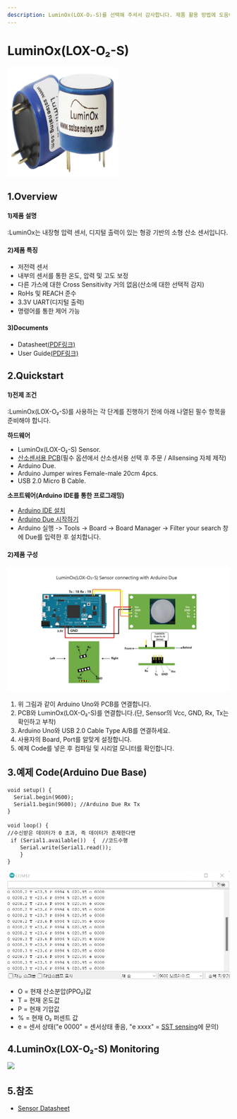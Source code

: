 ```yaml
---
description: LuminOx(LOX-O₂-S)를 선택해 주셔서 감사합니다. 제품 활용 방법에 도움이 되는 모든 문서를 제공하였습니다.
---
```


# LuminOx(LOX-O₂-S)

![LuminOx(LOX-O₂-S)](../../.gitbook/assets/lox-o2-s250x250.png)

## 1.Overview

#### 1)제품 설명

:LuminOx는 내장형 압력 센서, 디지털 출력이 있는 형광 기반의 소형 산소 센서입니다.

#### 2)제품 특징

* 저전력 센서
* 내부의 센서를 통한 온도, 압력 및 고도 보정
* 다른 가스에 대한 Cross Sensitivity 거의 없음(산소에 대한 선택적 감지)
* RoHs 및 REACH 준수
* 3.3V UART(디지털 출력)
* 명령어를 통한 제어 가능

#### 3)Documents

* Datasheet[(PDF링크)](https://sstsensing.com/wp-content/uploads/2018/01/DS0144rev2\_LOX-02-S.pdf)
* User Guide[(PDF링크)](https://14core.com/wp-content/uploads/2017/10/LuminOx-UserGuide\_rev1.pdf)

## 2.Quickstart

#### 1)전제 조건

:LuminOx(LOX-O₂-S)를 사용하는 각 단계를 진행하기 전에 아래 나열된 필수 항목을 준비해야 합니다.

**하드웨어**

* LuminOx(LOX-O₂-S) Sensor.
* [산소센서용 PCB](https://allsensing.com/product/detail.html?product\_no=1171\&cate\_no=65\&display\_group=1)(필수 옵션에서 산소센서용 선택 후 주문 / Allsensing 자체 제작)
* Arduino Due.
* Arduino Jumper wires Female-male 20cm 4pcs.
* USB 2.0 Micro B Cable.

**소프트웨어(Arduino IDE를 통한 프로그래밍)**

* [Arduino IDE 설치](https://www.arduino.cc/en/software)
* [Arduino Due 시작하기](https://www.arduino.cc/en/Guide/ArduinoDue)
* Arduino 실행 -> Tools -> Board -> Board Manager -> Filter your search 창에 Due를 입력한 후 설치합니다.

#### 2)제품 구성

![](<../../.gitbook/assets/LuminOx(lox-o2-s) Sensor with connecting arduino due.jpg>)

1. 위 그림과 같이 Arduino Uno와 PCB를 연결합니다.
2. PCB와 LuminOx(LOX-O₂-S)를 연결합니다.(단, Sensor의 Vcc, GND, Rx, Tx는 확인하고 부착)
3. Arduino Uno와 USB 2.0 Cable Type A/B를 연결하세요.
4. 사용자의 Board, Port를 알맞게 설정합니다.
5. 예제 Code를 넣은 후 컴파일 및 시리얼 모니터를 확인합니다.

## 3.예제 Code(Arduino Due Base)

```arduino
void setup() {
  Serial.begin(9600);
  Serial1.begin(9600); //Arduino Due Rx Tx
}

void loop() {
//수신받은 데이터가 0 초과, 즉 데이터가 존재한다면           
 if (Serial1.available())  {  //코드수행   
    Serial.write(Serial1.read());
    }
}
```

![](<../../.gitbook/assets/LuminOx(lox-o2-s) 시리얼 모니터.jpg>)

* O = 현재 산소분압(PPO₂)값
* T = 현재 온도값
* P = 현재 기압값
* % = 현재 O₂ 퍼센트 값
* e = 센서 상태("e 0000" = 센서상태 좋음, "e xxxx" = [SST sensing](https://sstsensing.com)에 문의)

## 4.LuminOx(LOX-O₂-S) Monitoring

![](broken-reference)

## 5.참조

* [Sensor Datasheet](https://sstsensing.com/product/luminox-sealed-optical-oxygen-sensor/)
